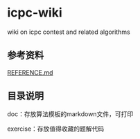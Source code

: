 # icpc-wiki
wiki on icpc contest and related algorithms



## 参考资料

[REFERENCE.md](./doc/REFERENCE.md)

## 目录说明

doc：存放算法模板的markdown文件，可打印

exercise：存放值得收藏的题解代码